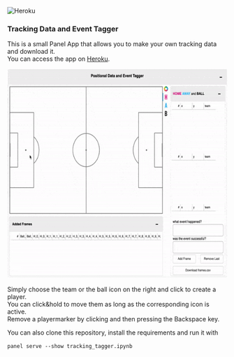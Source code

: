 ![Heroku](http://heroku-badge.herokuapp.com/?app=tracking-tagger&style=flat&svg=1)

<H3> Tracking Data and Event Tagger </H3>

This is a small Panel App that allows you to make your own tracking data and download it.  
You can access the app on [Heroku](https://tracking-tagger.herokuapp.com/).

<img src="static/tracking_tagger.gif" width="640" height="480" />

Simply choose the team or the ball icon on the right and click to create a player.  
You can click&hold to move them as long as the corresponding icon is active.  
Remove a playermarker by clicking and then pressing the Backspace key.  

You can also clone this repository, install the requirements and run it with  
```
panel serve --show tracking_tagger.ipynb
```